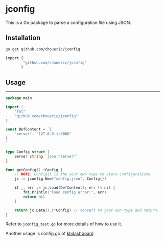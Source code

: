 # jconfig

This is a Go package to parse a configuration file using JSON.

## Installation

```sh
go get github.com/choueric/jconfig

import (
		"github.com/choueric/jconfig"
	   )
```

## Usage
-----

```go
package main

import (
	"fmt"
	"github.com/choueric/jconfig"
)

const DefContent = `{
	"server": "127.0.0.1:8088"
}
`

type Config struct {
	Server string `json:"server"`
}

func getConfig() *Config {
	// NOTE: Config{} is the your own type to store configurations.
	jc := jconfig.New("config.json", Config{}) 

	if _, err := jc.Load(DefContent); err != nil {
		fmt.Println("load config error:", err)
		return nil
	}

	return jc.Data().(*Config) // convert to your own type and return.
}
```

Refer to `jconfig_test.go` for more details of how to use it.

Another usage is config.go of [kbdashboard](https://github.com/choueric/kernelBuildDashboard.git)

